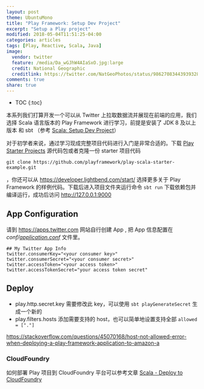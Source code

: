 ```yaml
---
layout: post
theme: UbuntuMono
title: "Play Framework: Setup Dev Project"
excerpt: "Setup a Play project"
modified: 2018-05-04T11:51:25-04:00
categories: articles
tags: [Play, Reactive, Scala, Java]
image:
  vendor: twitter
  feature: /media/Da_wGJhW4AIaSxO.jpg:large
  credit: National Geographic
  creditlink: https://twitter.com/NatGeoPhotos/status/986270834439393280
comments: true
share: true
---
```


* TOC
{:toc}

本系列我们打算开发一个可以从 Twitter 上拉取数据流并展现在前端的应用，我们选择 Scala 语言版本的 Play Framework 进行学习，前提是安装了 JDK 8 及以上版本 和 sbt （参考 [Scala: Setup Dev Project](/articles/scala-setup-dev-project/)）

对于初学者来说，通过学习现成完整项目代码进行入门是非常合适的。下载 [Play Starter Projects](https://www.playframework.com/download) 源代码包或者克隆一份 starter 项目代码

`git clone https://github.com/playframework/play-scala-starter-example.git`

，你还可以从 https://developer.lightbend.com/start/ 选择更多关于 Play Framework 的样例代码。下载后进入项目文件夹运行命令 `sbt run` 下载依赖包并编译运行，成功后访问 http://127.0.0.1:9000

## App Configuration

请到 https://apps.twitter.com 网站自行创建 App , 把 App 信息配置在 *conf/[application.conf][playframework-ConfigFile]* 文件里。

```
## My Twitter App Info
twitter.consumerKey="<your consumer key>"
twitter.consumerSecret="<your consumer secret>"
twitter.accessToken="<your access token>"
twitter.accessTokenSecret="your access token secret"
```

## Deploy

* play.http.secret.key 需要修改此 key，可以使用 `sbt playGenerateSecret` 生成一个新的
* play.filters.hosts 添加需要支持的 host，也可以简单地设置支持全部 `allowed = ["."]`

https://stackoverflow.com/questions/45070168/host-not-allowed-error-when-deploying-a-play-framework-application-to-amazon-a

### CloudFoundry

如何部署 Play 项目到 CloudFoundry 平台可以参考文章 [Scala - Deploy to CloudFoundry](/articles/scala-deploy-to-cloudfoundry/)




[playframework-ConfigFile]:https://www.playframework.com/documentation/2.6.x/ConfigFile
